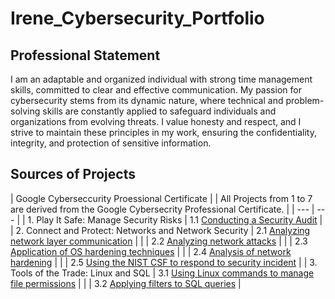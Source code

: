 # Irene_Cybersecurity_Portfolio

## Professional Statement
I am an adaptable and organized individual with strong time management skills, committed to
clear and effective communication. My passion for cybersecurity stems from its dynamic nature,
where technical and problem-solving skills are constantly applied to safeguard individuals and
organizations from evolving threats. I value honesty and respect, and I strive to maintain these
principles in my work, ensuring the confidentiality, integrity, and protection of sensitive
information.

## Sources of Projects
| Google Cyberseccurity Proessional Certificate |
| All Projects from 1 to 7 are derived from the Google Cybersecrity Professional Certificate. |
| --- | --- |
| 1. Play It Safe: Manage Security Risks | 1.1 [Conducting a Security Audit](https://github.com/IreneMakonnen/Irene_Portfolio/blob/978bf68c3ade23312d2ebbb06111d5b2c9466a51/Google%20Cybersecurity%20Professional%20Certificate/1.%20Conducting%20a%20Security%20Audit.md) |
| 2. Connect and Protect: Networks and Network Security | 2.1 [Analyzing network layer communication](https://github.com/IreneMakonnen/Irene_Portfolio/blob/978bf68c3ade23312d2ebbb06111d5b2c9466a51/Google%20Cybersecurity%20Professional%20Certificate/2.%20Analyzing%20network%20layer%20communication.md) |
|  | 2.2 [Analyzing network attacks](https://github.com/IreneMakonnen/Irene_Portfolio/blob/978bf68c3ade23312d2ebbb06111d5b2c9466a51/Google%20Cybersecurity%20Professional%20Certificate/3.%20Analyzing%20network%20attacks.md) |
|  | 2.3 [Application of OS hardening techniques](https://github.com/IreneMakonnen/Irene_Portfolio/blob/978bf68c3ade23312d2ebbb06111d5b2c9466a51/Google%20Cybersecurity%20Professional%20Certificate/4.%20Application%20of%20OS%20hardening%20techniques.md) |
|  | 2.4 [Analysis of network hardening](https://github.com/IreneMakonnen/Irene_Portfolio/blob/978bf68c3ade23312d2ebbb06111d5b2c9466a51/Google%20Cybersecurity%20Professional%20Certificate/5.%20Analysis%20of%20network%20hardening.md) |
|  | 2.5 [Using the NIST CSF to respond to security incident](https://github.com/IreneMakonnen/Irene_Portfolio/blob/978bf68c3ade23312d2ebbb06111d5b2c9466a51/Google%20Cybersecurity%20Professional%20Certificate/6.%20Using%20NIST%20CSF%20to%20respond%20to%20security%20incident.md) |
| 3. Tools of the Trade: Linux and SQL | 3.1 [Using Linux commands to manage file permissions](https://github.com/IreneMakonnen/Irene_Portfolio/blob/1417b3daeed68f554ee25abd6446e7d1b78cf640/Google%20Cybersecurity%20Professional%20Certificate/7.%20Using%20Linux%20commands%20to%20manage%20file%20permissions.md) |
|  | 3.2 [Applying filters to SQL queries]() |